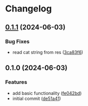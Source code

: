 # Changelog

## [0.1.1](https://github.com/SchweGELBin/catspeak/compare/v0.1.0...v0.1.1) (2024-06-03)


### Bug Fixes

* read cat string from res ([3ca83f6](https://github.com/SchweGELBin/catspeak/commit/3ca83f61d720bc1e75426e42fe963fa571b44690))

## 0.1.0 (2024-06-03)


### Features

* add basic functionality ([fe042bd](https://github.com/SchweGELBin/catspeak/commit/fe042bdf6b229b7fd87174662f28a932eb527949))
* initial commit ([de51a41](https://github.com/SchweGELBin/catspeak/commit/de51a417ecc7c09a56d2e6aa77c26fd74f267bb5))
